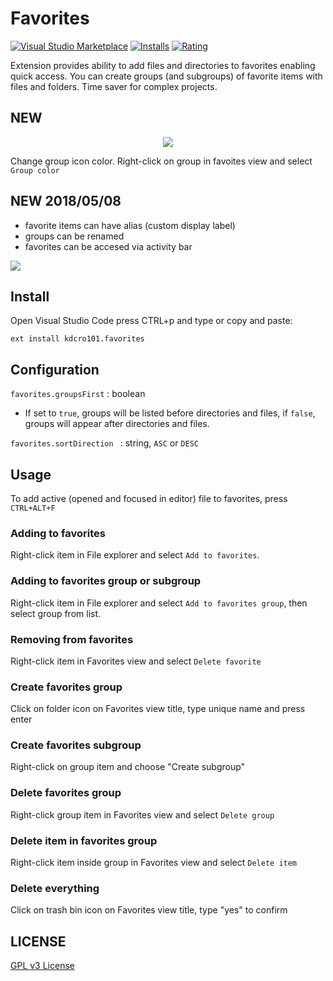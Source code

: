 # Favorites

[![Visual Studio Marketplace](https://img.shields.io/vscode-marketplace/v/kdcro101.favorites.svg)](https://marketplace.visualstudio.com/items?itemName=kdcro101.favorites)
[![Installs](https://img.shields.io/vscode-marketplace/d/kdcro101.favorites.svg)](https://marketplace.visualstudio.com/items?itemName=kdcro101.favorites)
[![Rating](https://img.shields.io/vscode-marketplace/r/kdcro101.favorites.svg)](https://marketplace.visualstudio.com/items?itemName=kdcro101.favorites)


Extension provides ability to add files and directories to favorites enabling quick access.
You can create groups (and subgroups) of favorite items with files and folders.
Time saver for complex projects.


## NEW

<p align="center">
   <img  src="https://raw.githubusercontent.com/kdcro101/vscode-favorite-items/master/preview/colors.jpg" />
</p>

Change group icon color.
Right-click on group in favoites view and select `Group color`




## NEW 2018/05/08

- favorite items can have alias (custom display label)
- groups can be renamed
- favorites can be accesed via activity bar




![](https://raw.githubusercontent.com/kdcro101/vscode-favorite-items/master/preview/preview-promo.gif)

## Install

Open Visual Studio Code press CTRL+p and type or copy and paste:

`ext install kdcro101.favorites`


## Configuration
`favorites.groupsFirst` : boolean
- If set to `true`, groups will be listed before directories and files, if `false`, groups will appear after directories and files.

`favorites.sortDirection ` : string, `ASC` or `DESC`

## Usage

To add active (opened and focused in editor) file to favorites, press `CTRL+ALT+F`

### Adding to favorites
Right-click item in File explorer and select `Add to favorites`.
### Adding to favorites group or subgroup
Right-click item in File explorer and select `Add to favorites group`, then select group from list.
### Removing from favorites
Right-click item in Favorites view and select `Delete favorite`
### Create favorites group
Click on folder icon on Favorites view title, type unique name and press enter
### Create favorites subgroup
Right-click on group item and choose "Create subgroup"
### Delete favorites group
Right-click group item in Favorites view and select `Delete group`
### Delete item in favorites group
Right-click item inside group in Favorites view and select `Delete item`
### Delete everything 
Click on trash bin icon on Favorites view title, type "yes" to confirm

## LICENSE

[GPL v3 License](https://raw.githubusercontent.com/kdcro101/vscode-favorite-items/master/LICENSE)
